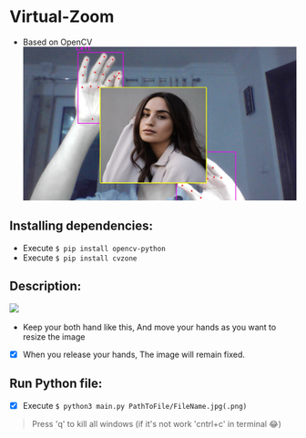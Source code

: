 # Virtual-Zoom

- Based on OpenCV
![](/TestCases/RES.jpg)

## Installing dependencies:

- Execute `$ pip install opencv-python`
- Execute `$ pip install cvzone`

## Description:

![](/TestCases/Host.jpg)
- Keep your both hand like this, And move your hands as you want to resize the image
- [X] When you release your hands, The image will remain fixed.

## Run Python file:

- [X] Execute `$ python3 main.py PathToFile/FileName.jpg(.png)`
> Press 'q' to kill all windows (if it's not work 'cntrl+c' in terminal :joy:)
